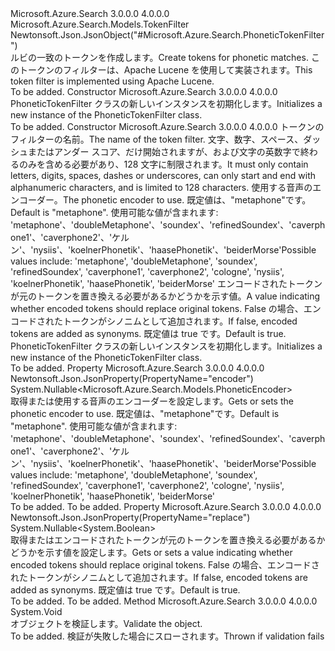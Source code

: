 <Type Name="PhoneticTokenFilter" FullName="Microsoft.Azure.Search.Models.PhoneticTokenFilter">
  <TypeSignature Language="C#" Value="public class PhoneticTokenFilter : Microsoft.Azure.Search.Models.TokenFilter" />
  <TypeSignature Language="ILAsm" Value=".class public auto ansi beforefieldinit PhoneticTokenFilter extends Microsoft.Azure.Search.Models.TokenFilter" />
  <TypeSignature Language="DocId" Value="T:Microsoft.Azure.Search.Models.PhoneticTokenFilter" />
  <TypeSignature Language="VB.NET" Value="Public Class PhoneticTokenFilter&#xA;Inherits TokenFilter" />
  <TypeSignature Language="F#" Value="type PhoneticTokenFilter = class&#xA;    inherit TokenFilter" />
  <AssemblyInfo>
    <AssemblyName>Microsoft.Azure.Search</AssemblyName>
    <AssemblyVersion>3.0.0.0</AssemblyVersion>
    <AssemblyVersion>4.0.0.0</AssemblyVersion>
  </AssemblyInfo>
  <Base>
    <BaseTypeName>Microsoft.Azure.Search.Models.TokenFilter</BaseTypeName>
  </Base>
  <Interfaces />
  <Attributes>
    <Attribute>
      <AttributeName>Newtonsoft.Json.JsonObject("#Microsoft.Azure.Search.PhoneticTokenFilter")</AttributeName>
    </Attribute>
  </Attributes>
  <Docs>
    <summary>
            <span data-ttu-id="1ed5e-101">ルビの一致のトークンを作成します。</span><span class="sxs-lookup"><span data-stu-id="1ed5e-101">Create tokens for phonetic matches.</span></span> <span data-ttu-id="1ed5e-102">このトークンのフィルターは、Apache Lucene を使用して実装されます。</span><span class="sxs-lookup"><span data-stu-id="1ed5e-102">This token filter is implemented using Apache Lucene.</span></span>
            <see href="https://lucene.apache.org/core/4_10_3/analyzers-phonetic/org/apache/lucene/analysis/phonetic/package-tree.html" /></summary>
    <remarks>To be added.</remarks>
  </Docs>
  <Members>
    <Member MemberName=".ctor">
      <MemberSignature Language="C#" Value="public PhoneticTokenFilter ();" />
      <MemberSignature Language="ILAsm" Value=".method public hidebysig specialname rtspecialname instance void .ctor() cil managed" />
      <MemberSignature Language="DocId" Value="M:Microsoft.Azure.Search.Models.PhoneticTokenFilter.#ctor" />
      <MemberSignature Language="VB.NET" Value="Public Sub New ()" />
      <MemberType>Constructor</MemberType>
      <AssemblyInfo>
        <AssemblyName>Microsoft.Azure.Search</AssemblyName>
        <AssemblyVersion>3.0.0.0</AssemblyVersion>
        <AssemblyVersion>4.0.0.0</AssemblyVersion>
      </AssemblyInfo>
      <Parameters />
      <Docs>
        <summary>
            <span data-ttu-id="1ed5e-103">PhoneticTokenFilter クラスの新しいインスタンスを初期化します。</span><span class="sxs-lookup"><span data-stu-id="1ed5e-103">Initializes a new instance of the PhoneticTokenFilter class.</span></span>
            </summary>
        <remarks>To be added.</remarks>
      </Docs>
    </Member>
    <Member MemberName=".ctor">
      <MemberSignature Language="C#" Value="public PhoneticTokenFilter (string name, Nullable&lt;Microsoft.Azure.Search.Models.PhoneticEncoder&gt; encoder = null, Nullable&lt;bool&gt; replaceOriginalTokens = null);" />
      <MemberSignature Language="ILAsm" Value=".method public hidebysig specialname rtspecialname instance void .ctor(string name, valuetype System.Nullable`1&lt;valuetype Microsoft.Azure.Search.Models.PhoneticEncoder&gt; encoder, valuetype System.Nullable`1&lt;bool&gt; replaceOriginalTokens) cil managed" />
      <MemberSignature Language="DocId" Value="M:Microsoft.Azure.Search.Models.PhoneticTokenFilter.#ctor(System.String,System.Nullable{Microsoft.Azure.Search.Models.PhoneticEncoder},System.Nullable{System.Boolean})" />
      <MemberSignature Language="VB.NET" Value="Public Sub New (name As String, Optional encoder As Nullable(Of PhoneticEncoder) = null, Optional replaceOriginalTokens As Nullable(Of Boolean) = null)" />
      <MemberSignature Language="F#" Value="new Microsoft.Azure.Search.Models.PhoneticTokenFilter : string * Nullable&lt;Microsoft.Azure.Search.Models.PhoneticEncoder&gt; * Nullable&lt;bool&gt; -&gt; Microsoft.Azure.Search.Models.PhoneticTokenFilter" Usage="new Microsoft.Azure.Search.Models.PhoneticTokenFilter (name, encoder, replaceOriginalTokens)" />
      <MemberType>Constructor</MemberType>
      <AssemblyInfo>
        <AssemblyName>Microsoft.Azure.Search</AssemblyName>
        <AssemblyVersion>3.0.0.0</AssemblyVersion>
        <AssemblyVersion>4.0.0.0</AssemblyVersion>
      </AssemblyInfo>
      <Parameters>
        <Parameter Name="name" Type="System.String" />
        <Parameter Name="encoder" Type="System.Nullable&lt;Microsoft.Azure.Search.Models.PhoneticEncoder&gt;" />
        <Parameter Name="replaceOriginalTokens" Type="System.Nullable&lt;System.Boolean&gt;" />
      </Parameters>
      <Docs>
        <param name="name"><span data-ttu-id="1ed5e-104">トークンのフィルターの名前。</span><span class="sxs-lookup"><span data-stu-id="1ed5e-104">The name of the token filter.</span></span> <span data-ttu-id="1ed5e-105">文字、数字、スペース、ダッシュまたはアンダー スコア、だけ開始されますが、および文字の英数字で終わるのみを含める必要があり、128 文字に制限されます。</span><span class="sxs-lookup"><span data-stu-id="1ed5e-105">It must only contain letters, digits, spaces, dashes or underscores, can only start and end with alphanumeric characters, and is limited to 128 characters.</span></span></param>
        <param name="encoder"><span data-ttu-id="1ed5e-106">使用する音声のエンコーダー。</span><span class="sxs-lookup"><span data-stu-id="1ed5e-106">The phonetic encoder to use.</span></span> <span data-ttu-id="1ed5e-107">既定値は、"metaphone"です。</span><span class="sxs-lookup"><span data-stu-id="1ed5e-107">Default is "metaphone".</span></span> <span data-ttu-id="1ed5e-108">使用可能な値が含まれます: 'metaphone'、'doubleMetaphone'、'soundex'、'refinedSoundex'、'caverphone1'、'caverphone2'、'ケルン'、'nysiis'、'koelnerPhonetik'、'haasePhonetik'、'beiderMorse'</span><span class="sxs-lookup"><span data-stu-id="1ed5e-108">Possible values include: 'metaphone', 'doubleMetaphone', 'soundex', 'refinedSoundex', 'caverphone1', 'caverphone2', 'cologne', 'nysiis', 'koelnerPhonetik', 'haasePhonetik', 'beiderMorse'</span></span></param>
        <param name="replaceOriginalTokens"><span data-ttu-id="1ed5e-109">エンコードされたトークンが元のトークンを置き換える必要があるかどうかを示す値。</span><span class="sxs-lookup"><span data-stu-id="1ed5e-109">A value indicating whether encoded tokens should replace original tokens.</span></span> <span data-ttu-id="1ed5e-110">False の場合、エンコードされたトークンがシノニムとして追加されます。</span><span class="sxs-lookup"><span data-stu-id="1ed5e-110">If false, encoded tokens are added as synonyms.</span></span> <span data-ttu-id="1ed5e-111">既定値は true です。</span><span class="sxs-lookup"><span data-stu-id="1ed5e-111">Default is true.</span></span></param>
        <summary>
            <span data-ttu-id="1ed5e-112">PhoneticTokenFilter クラスの新しいインスタンスを初期化します。</span><span class="sxs-lookup"><span data-stu-id="1ed5e-112">Initializes a new instance of the PhoneticTokenFilter class.</span></span>
            </summary>
        <remarks>To be added.</remarks>
      </Docs>
    </Member>
    <Member MemberName="Encoder">
      <MemberSignature Language="C#" Value="public Nullable&lt;Microsoft.Azure.Search.Models.PhoneticEncoder&gt; Encoder { get; set; }" />
      <MemberSignature Language="ILAsm" Value=".property instance valuetype System.Nullable`1&lt;valuetype Microsoft.Azure.Search.Models.PhoneticEncoder&gt; Encoder" />
      <MemberSignature Language="DocId" Value="P:Microsoft.Azure.Search.Models.PhoneticTokenFilter.Encoder" />
      <MemberSignature Language="VB.NET" Value="Public Property Encoder As Nullable(Of PhoneticEncoder)" />
      <MemberSignature Language="F#" Value="member this.Encoder : Nullable&lt;Microsoft.Azure.Search.Models.PhoneticEncoder&gt; with get, set" Usage="Microsoft.Azure.Search.Models.PhoneticTokenFilter.Encoder" />
      <MemberType>Property</MemberType>
      <AssemblyInfo>
        <AssemblyName>Microsoft.Azure.Search</AssemblyName>
        <AssemblyVersion>3.0.0.0</AssemblyVersion>
        <AssemblyVersion>4.0.0.0</AssemblyVersion>
      </AssemblyInfo>
      <Attributes>
        <Attribute>
          <AttributeName>Newtonsoft.Json.JsonProperty(PropertyName="encoder")</AttributeName>
        </Attribute>
      </Attributes>
      <ReturnValue>
        <ReturnType>System.Nullable&lt;Microsoft.Azure.Search.Models.PhoneticEncoder&gt;</ReturnType>
      </ReturnValue>
      <Docs>
        <summary>
            <span data-ttu-id="1ed5e-113">取得または使用する音声のエンコーダーを設定します。</span><span class="sxs-lookup"><span data-stu-id="1ed5e-113">Gets or sets the phonetic encoder to use.</span></span> <span data-ttu-id="1ed5e-114">既定値は、"metaphone"です。</span><span class="sxs-lookup"><span data-stu-id="1ed5e-114">Default is "metaphone".</span></span>
            <span data-ttu-id="1ed5e-115">使用可能な値が含まれます: 'metaphone'、'doubleMetaphone'、'soundex'、'refinedSoundex'、'caverphone1'、'caverphone2'、'ケルン'、'nysiis'、'koelnerPhonetik'、'haasePhonetik'、'beiderMorse'</span><span class="sxs-lookup"><span data-stu-id="1ed5e-115">Possible values include: 'metaphone', 'doubleMetaphone', 'soundex', 'refinedSoundex', 'caverphone1', 'caverphone2', 'cologne', 'nysiis', 'koelnerPhonetik', 'haasePhonetik', 'beiderMorse'</span></span>
            </summary>
        <value>To be added.</value>
        <remarks>To be added.</remarks>
      </Docs>
    </Member>
    <Member MemberName="ReplaceOriginalTokens">
      <MemberSignature Language="C#" Value="public Nullable&lt;bool&gt; ReplaceOriginalTokens { get; set; }" />
      <MemberSignature Language="ILAsm" Value=".property instance valuetype System.Nullable`1&lt;bool&gt; ReplaceOriginalTokens" />
      <MemberSignature Language="DocId" Value="P:Microsoft.Azure.Search.Models.PhoneticTokenFilter.ReplaceOriginalTokens" />
      <MemberSignature Language="VB.NET" Value="Public Property ReplaceOriginalTokens As Nullable(Of Boolean)" />
      <MemberSignature Language="F#" Value="member this.ReplaceOriginalTokens : Nullable&lt;bool&gt; with get, set" Usage="Microsoft.Azure.Search.Models.PhoneticTokenFilter.ReplaceOriginalTokens" />
      <MemberType>Property</MemberType>
      <AssemblyInfo>
        <AssemblyName>Microsoft.Azure.Search</AssemblyName>
        <AssemblyVersion>3.0.0.0</AssemblyVersion>
        <AssemblyVersion>4.0.0.0</AssemblyVersion>
      </AssemblyInfo>
      <Attributes>
        <Attribute>
          <AttributeName>Newtonsoft.Json.JsonProperty(PropertyName="replace")</AttributeName>
        </Attribute>
      </Attributes>
      <ReturnValue>
        <ReturnType>System.Nullable&lt;System.Boolean&gt;</ReturnType>
      </ReturnValue>
      <Docs>
        <summary>
            <span data-ttu-id="1ed5e-116">取得またはエンコードされたトークンが元のトークンを置き換える必要があるかどうかを示す値を設定します。</span><span class="sxs-lookup"><span data-stu-id="1ed5e-116">Gets or sets a value indicating whether encoded tokens should replace original tokens.</span></span> <span data-ttu-id="1ed5e-117">False の場合、エンコードされたトークンがシノニムとして追加されます。</span><span class="sxs-lookup"><span data-stu-id="1ed5e-117">If false, encoded tokens are added as synonyms.</span></span> <span data-ttu-id="1ed5e-118">既定値は true です。</span><span class="sxs-lookup"><span data-stu-id="1ed5e-118">Default is true.</span></span>
            </summary>
        <value>To be added.</value>
        <remarks>To be added.</remarks>
      </Docs>
    </Member>
    <Member MemberName="Validate">
      <MemberSignature Language="C#" Value="public override void Validate ();" />
      <MemberSignature Language="ILAsm" Value=".method public hidebysig virtual instance void Validate() cil managed" />
      <MemberSignature Language="DocId" Value="M:Microsoft.Azure.Search.Models.PhoneticTokenFilter.Validate" />
      <MemberSignature Language="VB.NET" Value="Public Overrides Sub Validate ()" />
      <MemberSignature Language="F#" Value="override this.Validate : unit -&gt; unit" Usage="phoneticTokenFilter.Validate " />
      <MemberType>Method</MemberType>
      <AssemblyInfo>
        <AssemblyName>Microsoft.Azure.Search</AssemblyName>
        <AssemblyVersion>3.0.0.0</AssemblyVersion>
        <AssemblyVersion>4.0.0.0</AssemblyVersion>
      </AssemblyInfo>
      <ReturnValue>
        <ReturnType>System.Void</ReturnType>
      </ReturnValue>
      <Parameters />
      <Docs>
        <summary>
            <span data-ttu-id="1ed5e-119">オブジェクトを検証します。</span><span class="sxs-lookup"><span data-stu-id="1ed5e-119">Validate the object.</span></span>
            </summary>
        <remarks>To be added.</remarks>
        <exception cref="T:Microsoft.Rest.ValidationException">
            <span data-ttu-id="1ed5e-120">検証が失敗した場合にスローされます。</span><span class="sxs-lookup"><span data-stu-id="1ed5e-120">Thrown if validation fails</span></span>
            </exception>
      </Docs>
    </Member>
  </Members>
</Type>